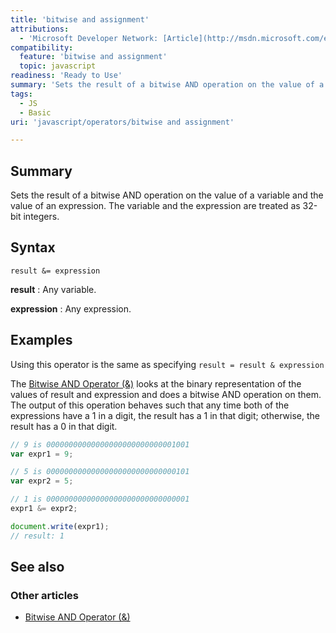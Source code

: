 ```yaml
---
title: 'bitwise and assignment'
attributions:
  - 'Microsoft Developer Network: [Article](http://msdn.microsoft.com/en-us/library/ie/a9h8y72a(v=vs.94).aspx)'
compatibility:
  feature: 'bitwise and assignment'
  topic: javascript
readiness: 'Ready to Use'
summary: 'Sets the result of a bitwise AND operation on the value of a variable and the value of an expression. The variable and the expression are treated as 32-bit integers.'
tags:
  - JS
  - Basic
uri: 'javascript/operators/bitwise and assignment'

---
```

## Summary

Sets the result of a bitwise AND operation on the value of a variable and the value of an expression. The variable and the expression are treated as 32-bit integers.

## Syntax

    result &= expression

**result**
:   Any variable.

**expression**
:   Any expression.

## Examples

Using this operator is the same as specifying `result = result & expression`

The [Bitwise AND Operator (&)](/javascript/operators/bitwise_and) looks at the binary representation of the values of result and expression and does a bitwise AND operation on them. The output of this operation behaves such that any time both of the expressions have a 1 in a digit, the result has a 1 in that digit; otherwise, the result has a 0 in that digit.

``` js
// 9 is 00000000000000000000000000001001
var expr1 = 9;

// 5 is 00000000000000000000000000000101
var expr2 = 5;

// 1 is 00000000000000000000000000000001
expr1 &= expr2;

document.write(expr1);
// result: 1
```

## See also

### Other articles

-   [Bitwise AND Operator (&)](/javascript/operators/bitwise_and)

